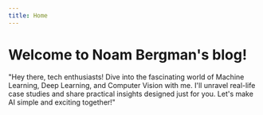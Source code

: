 ```yaml
---
title: Home
---
```


# Welcome to Noam Bergman's blog!

"Hey there, tech enthusiasts! Dive into the fascinating world of Machine Learning, Deep Learning, and Computer Vision with me. I'll unravel real-life case studies and share practical insights designed just for you. Let's make AI simple and exciting together!"